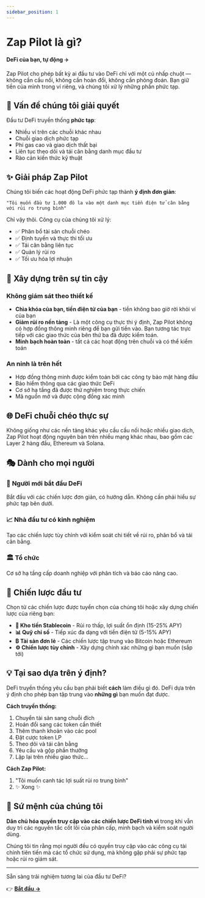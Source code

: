 ```yaml
---
sidebar_position: 1
---
```


# Zap Pilot là gì?

**DeFi của bạn, tự động** ✈️

Zap Pilot cho phép bất kỳ ai đầu tư vào DeFi chỉ với một cú nhấp chuột — không cần cầu nối, không
cần hoán đổi, không cần phỏng đoán. Bạn giữ tiền của mình trong ví riêng, và chúng tôi xử lý những
phần phức tạp.

## 🎯 Vấn đề chúng tôi giải quyết

Đầu tư DeFi truyền thống **phức tạp**:

- Nhiều ví trên các chuỗi khác nhau
- Chuỗi giao dịch phức tạp
- Phí gas cao và giao dịch thất bại
- Liên tục theo dõi và tái cân bằng danh mục đầu tư
- Rào cản kiến thức kỹ thuật

## ✨ Giải pháp Zap Pilot

Chúng tôi biến các hoạt động DeFi phức tạp thành **ý định đơn giản**:

```
"Tôi muốn đầu tư 1.000 đô la vào một danh mục tiền điện tử cân bằng với rủi ro trung bình"
```

Chỉ vậy thôi. Công cụ của chúng tôi xử lý:

- ✅ Phân bổ tài sản chuỗi chéo
- ✅ Định tuyến và thực thi tối ưu
- ✅ Tái cân bằng liên tục
- ✅ Quản lý rủi ro
- ✅ Tối ưu hóa lợi nhuận

## 🔐 Xây dựng trên sự tin cậy

### Không giám sát theo thiết kế

- **Chìa khóa của bạn, tiền điện tử của bạn** - tiền không bao giờ rời khỏi ví của bạn
- **Giảm rủi ro nền tảng** - Là một công cụ thực thi ý định, Zap Pilot không có hợp đồng thông minh
  riêng để bạn gửi tiền vào. Bạn tương tác trực tiếp với các giao thức của bên thứ ba đã được kiểm
  toán.
- **Minh bạch hoàn toàn** - tất cả các hoạt động trên chuỗi và có thể kiểm toán

### An ninh là trên hết

- Hợp đồng thông minh được kiểm toán bởi các công ty bảo mật hàng đầu
- Bảo hiểm thông qua các giao thức DeFi
- Cơ sở hạ tầng đã được thử nghiệm trong thực chiến
- Mã nguồn mở và được cộng đồng xác minh

## 🌐 DeFi chuỗi chéo thực sự

Không giống như các nền tảng khác yêu cầu cầu nối hoặc nhiều giao dịch, Zap Pilot hoạt động nguyên
bản trên nhiều mạng khác nhau, bao gồm các Layer 2 hàng đầu, Ethereum và Solana.

## 🎭 Dành cho mọi người

### 🔰 **Người mới bắt đầu DeFi**

Bắt đầu với các chiến lược đơn giản, có hướng dẫn. Không cần phải hiểu sự phức tạp bên dưới.

### 📈 **Nhà đầu tư có kinh nghiệm**

Tạo các chiến lược tùy chỉnh với kiểm soát chi tiết về rủi ro, phân bổ và tái cân bằng.

### 🏛️ **Tổ chức**

Cơ sở hạ tầng cấp doanh nghiệp với phân tích và báo cáo nâng cao.

## 🚀 Chiến lược đầu tư

Chọn từ các chiến lược được tuyển chọn của chúng tôi hoặc xây dựng chiến lược của riêng bạn:

- **🏦 Kho tiền Stablecoin** - Rủi ro thấp, lợi suất ổn định (15-25% APY)
- **📊 Quỹ chỉ số** - Tiếp xúc đa dạng với tiền điện tử (5-15% APY)
- **₿ Tài sản đơn lẻ** - Các chiến lược tập trung vào Bitcoin hoặc Ethereum
- **⚙️ Chiến lược tùy chỉnh** - Xây dựng chính xác những gì bạn muốn (sắp tới)

## 💡 Tại sao dựa trên ý định?

DeFi truyền thống yêu cầu bạn phải biết **cách** làm điều gì đó. DeFi dựa trên ý định cho phép bạn
tập trung vào **những gì** bạn muốn đạt được.

**Cách truyền thống:**

1. Chuyển tài sản sang chuỗi đích
2. Hoán đổi sang các token cần thiết
3. Thêm thanh khoản vào các pool
4. Đặt cược token LP
5. Theo dõi và tái cân bằng
6. Yêu cầu và gộp phần thưởng
7. Lặp lại trên nhiều giao thức...

**Cách Zap Pilot:**

1. "Tôi muốn canh tác lợi suất rủi ro trung bình"
2. ✨ Xong ✨

## 🎯 Sứ mệnh của chúng tôi

**Dân chủ hóa quyền truy cập vào các chiến lược DeFi tinh vi** trong khi vẫn duy trì các nguyên tắc
cốt lõi của phân cấp, minh bạch và kiểm soát người dùng.

Chúng tôi tin rằng mọi người đều có quyền truy cập vào các công cụ tài chính tiên tiến mà các tổ
chức sử dụng, mà không gặp phải sự phức tạp hoặc rủi ro giám sát.

---

Sẵn sàng trải nghiệm tương lai của đầu tư DeFi?

👉 **[Bắt đầu →](./getting-started)**
